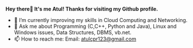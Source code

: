 **Hey there👋 It's me Atul! Thanks for visiting my Github profile.**

- 🌱 I’m currently improving my skills in Cloud Computing and Networking.
- 💬 Ask me about Programming (C,C++, Python and Java), Linux and Windows issues, Data Structures, DBMS, vb.net.
- 📫 How to reach me: Email: atulcpr123@gmail.com
